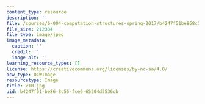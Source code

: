 ```yaml
---
content_type: resource
description: ''
file: /courses/6-004-computation-structures-spring-2017/b4247f51be868c55fce665204d5536cb_v10.jpg
file_size: 212334
file_type: image/jpeg
image_metadata:
  caption: ''
  credit: ''
  image-alt: ''
learning_resource_types: []
license: https://creativecommons.org/licenses/by-nc-sa/4.0/
ocw_type: OCWImage
resourcetype: Image
title: v10.jpg
uid: b4247f51-be86-8c55-fce6-65204d5536cb
---
```


